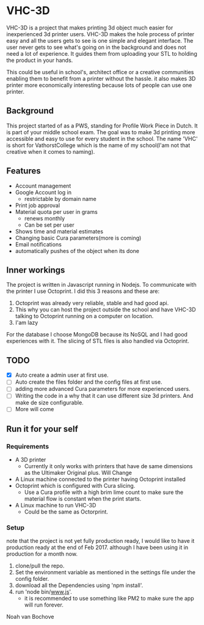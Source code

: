 # VHC-3D

VHC-3D is a project that makes printing 3d object much easier for inexperienced 3d printer users. VHC-3D makes the hole process of printer easy and all the users gets to see is one simple and elegant interface. The user never gets to see what's going on in the background and does not need a lot of experience. It guides them from uploading your STL to holding the product in your hands.

This could be useful in school's, architect office or a creative communities enabling them to benefit from a printer without the hassle. it also makes 3D printer more economically interesting because lots of people can use one printer.

## Background

This project started of as a PWS, standing for Profile Work Piece in Dutch. It is part of your middle school exam. The goal was to make 3d printing more accessible and easy to use for every student in the school. The name 'VHC' is short for VathorstCollege which is the name of my school(I'am not that creative when it comes to naming).

## Features

- Account management
- Google Account log in
    - restrictable by domain name
- Print job approval
- Material quota per user in grams
    - renews monthly
    - Can be set per user
- Shows time and material estimates
- Changing basic Cura parameters(more is coming)
- Email notifications
- automatically pushes of the object when its done

## Inner workings

The project is written in Javascript running in Nodejs. To communicate with the printer I use Octoprint. I did this 3 reasons and these are:
1. Octoprint was already very reliable, stable and had good api.
2. This why you can host the project outside the school and have VHC-3D talking to Octoprint running on a computer on location.
3. I'am lazy

For the database I choose MongoDB because its NoSQL and I had good experiences with it. The slicing of STL files is also handled via Octoprint.

## TODO

- [x] Auto create a admin user at first use.
- [ ] Auto create the files folder and the config files at first use.
- [ ] adding more advanced Cura parameters for more experienced users.
- [ ] Writing the code in a why that it can use different size 3d printers. And make de size configurable.
- [ ] More will come

## Run it for your self
### Requirements

- A 3D printer
    - Currently it only works with printers that have de same dimensions as the Ultimaker Original plus. Will Change
- A Linux machine connected to the printer having Octoprint installed
- Octoprint which is configured with Cura slicing.
    - Use a Cura profile with a high brim lime count to make sure the material flow is constant when the print starts.
- A Linux machine to run VHC-3D
    - Could be the same as Octorprint.

### Setup

note that the project is not yet fully production ready, I would like to have it production ready at the end of Feb 2017. although I have been using it in production for a month now.

1. clone/pull the repo.
2. Set the environment variable as mentioned in the settings file under the config folder.
3. download all the Dependencies using 'npm install'.
4. run 'node bin/www.js'.
    - it is recommended to use something like PM2 to make sure the app will run forever.


Noah van Bochove
